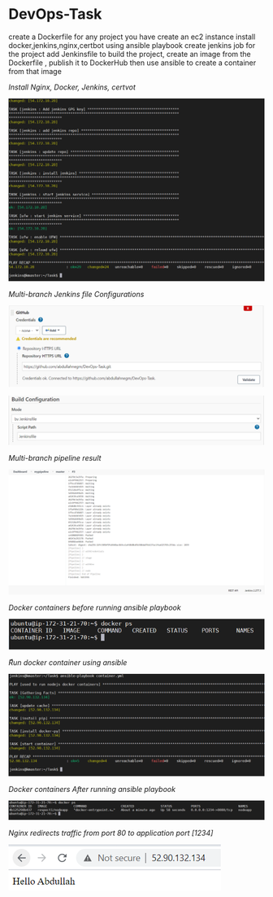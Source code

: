 # DevOps-Task

create a Dockerfile for any project you have
create an ec2 instance 
install docker,jenkins,nginx,certbot using ansible playbook
create jenkins job for the project
add Jenkinsfile to build the project, create an image from the Dockerfile , publish it to DockerHub then use ansible to create a container from that image



*Install Nginx, Docker, Jenkins, certvot*

![Screenshot](imgs/111.PNG)



*Multi-branch Jenkins file Configurations*

![Screenshot](imgs/222.PNG)

![Screenshot](imgs/333.PNG)



*Multi-branch pipeline result*

![Screenshot](imgs/444.PNG)


*Docker containers before running ansible playbook*

![Screenshot](imgs/before.PNG)


*ٌRun docker container using ansible*

![Screenshot](imgs/ansibleContainer.PNG)


*Docker containers After running ansible playbook*

![Screenshot](imgs/after.PNG)


*Nginx redirects traffic from port 80 to application port [1234]*

![Screenshot](imgs/site80.PNG)
